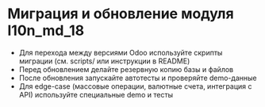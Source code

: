 # Миграция и обновление модуля l10n_md_18

- Для перехода между версиями Odoo используйте скрипты миграции (см. scripts/ или инструкции в README)
- Перед обновлением делайте резервную копию базы и файлов
- После обновления запускайте автотесты и проверяйте demo-данные
- Для edge-case (массовые операции, валютные счета, интеграция с API) используйте специальные demo и тесты

